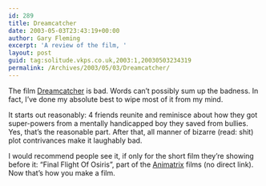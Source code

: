 ```yaml
---
id: 289
title: Dreamcatcher
date: 2003-05-03T23:43:19+00:00
author: Gary Fleming
excerpt: 'A review of the film, '
layout: post
guid: tag:solitude.vkps.co.uk,2003:1,20030503234319
permalink: /Archives/2003/05/03/Dreamcatcher/
---
```

The film [Dreamcatcher](http://dreamcatchermovie.warnerbros.com/) is bad. Words can&#8217;t possibly sum up the badness. In fact, I&#8217;ve done my absolute best to wipe most of it from my mind.

It starts out reasonably: 4 friends reunite and reminisce about how they got super-powers from a mentally handicapped boy they saved from bullies. Yes, that&#8217;s the reasonable part. After that, all manner of bizarre (read: shit) plot contrivances make it laughably bad.

I would recommend people see it, if only for the short film they&#8217;re showing before it: &#8220;Final Flight Of Osiris&#8221;, part of the [Animatrix](http://whatisthematrix.warnerbros.com/) films (no direct link). Now that&#8217;s how you make a film.